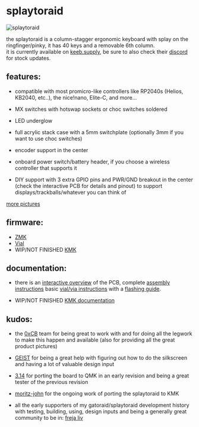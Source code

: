 # splaytoraid

![splaytoraid](https://github.com/freya-irl/splaytoraid40/blob/main/pictures/IMG_7344.jpg)

the splaytoraid is a column-stagger ergonomic keyboard with splay on the ringfinger/pinky, it has 40 keys and a removable 6th column.  
it is currently available on [keeb.supply](https://keeb.supply/products/splaytoraid-messenger-edition), be sure to also check their [discord](https://discord.com/invite/WpmFC2NRWV) for stock updates.

## features:

- compatible with most promicro-like controllers like RP2040s (Helios, KB2040, etc..), the nice!nano, Elite-C, and more...

- MX switches with hotswap sockets or choc switches soldered

- LED underglow

- full acrylic stack case with a 5mm switchplate (optionally 3mm if you want to use choc switches)

- encoder support in the center

- onboard power switch/battery header, if you choose a wireless controller that supports it

- DIY support with 3 extra GPIO pins and PWR/GND breakout in the center (check the interactive PCB for details and pinout) to support displays/trackballs/whatever you can think of

[more pictures](https://github.com/freya-irl/splaytoraid40/tree/main/pictures)

## firmware:

- [ZMK](https://github.com/freya-irl/zmk)  
- [Vial](https://files.keeb.supply/firmware/Splaytoraid/)  
- WIP/NOT FINISHED [KMK](https://github.com/moritz-john/kmk-config-splaytoraid)

## documentation:

- there is an [interactive overview](https://freya-irl.github.io/splaytoraid40/ibom) of the PCB, complete [assembly instructions](https://docs.keeb.supply/splaytoraid/)
basic [vial/via instructions](https://docs.keeb.supply/basics/firmware/viaandvial/#VIAL) with a [flashing guide](https://docs.keeb.supply/basics/firmware/flashing/).

- WIP/NOT FINISHED [KMK documentation](https://moritz-john.github.io/kmk-config-splaytoraid/)


## kudos:

- the [0xCB](https://0xcb.dev/) team for being great to work with and for doing all the legwork to make this happen and available (also for providing all the great product pictures)

- [GEIST](https://github.com/GEIGEIGEIST) for being a great help with figuring out how to do the silkscreen and having a lot of valuable design input

- [3.14](https://github.com/dreipunkteinsvier) for porting the board to QMK in an early revision and being a great tester of the previous revision

- [moritz-john](https://github.com/moritz-john) for the ongoing work of porting the splaytoraid to KMK

- all the early supporters of my gatoraid/splaytoraid development history with testing, building, using, design inputs and being a generally great community to be in:
[freja liv](https://github.com/eldritch-elder)
